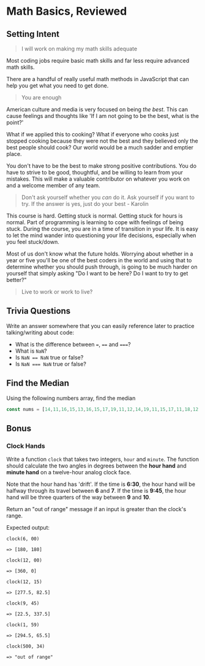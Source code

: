 # Math Basics, Reviewed

## Setting Intent

> I will work on making my math skills adequate

Most coding jobs require basic math skills and far less require advanced math skills. 

There are a handful of really useful math methods in JavaScript that can help you get what you need to get done. 


> You are enough

American culture and media is very focused on being _the best_. This can cause feelings and thoughts like 'If I am not going to be the best, what is the point?'

What if we applied this to cooking? What if everyone who cooks just stopped cooking because they were not the best and they believed only the best people should cook? Our world would be a much sadder and emptier place.

You don't have to be the best to make strong positive contributions. You do have to strive to be good, thoughtful, and be willing to learn from your mistakes. This will make a valuable contributor on whatever you work on and a welcome member of any team.

> Don't ask yourself whether you _can_ do it. Ask yourself if you want to try. If the answer is yes, just do your best - Karolin 

This course is hard. Getting stuck is normal. Getting stuck for hours is normal. Part of programming is learning to cope with feelings of being stuck. During the course, you are in a time of transition in your life. It is easy to let the mind wander into questioning your life decisions, especially when you feel stuck/down. 

Most of us don't know what the future holds. Worrying about whether in a year or five you'll be one of the best coders in the world and using that to determine whether you should push through, is going to be much harder on yourself that simply asking "Do I want to be here? Do I want to try to get better?" 

> Live to work or work to live?



## Trivia Questions

Write an answer somewhere that you can easily reference later to practice talking/writing about code:

- What is the difference between `=`, `==` and `===`?
- What is `NaN`?
- Is `NaN == NaN` true or false?
- Is `NaN === NaN` true or false?

## Find the Median 

Using the following numbers array, find the median 

```js
const nums = [14,11,16,15,13,16,15,17,19,11,12,14,19,11,15,17,11,18,12,17,12,71,18,15,12];
```

## Bonus

### Clock Hands



Write a function `clock` that takes two integers, `hour` and `minute`. The function should calculate the two angles in degrees between the **hour hand** and **minute hand** on a twelve-hour analog clock face.

Note that the hour hand has 'drift'. If the time is **6:30**, the hour hand will be halfway through its travel between **6** and **7**. If the time is **9:45**, the hour hand will be three quarters of the way between **9** and **10**.

Return an "out of range" message if an input is greater than the clock's range.


Expected output:

```
clock(6, 00)

=> [180, 180]
```

```
clock(12, 00)

=> [360, 0]
```

```
clock(12, 15)

=> [277.5, 82.5]
```

```
clock(9, 45)

=> [22.5, 337.5]
```

```
clock(1, 59)

=> [294.5, 65.5]
```

```
clock(500, 34)

=> "out of range"
```